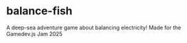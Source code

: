 # balance-fish
A deep-sea adventure game about balancing electricity! Made for the Gamedev.js Jam 2025
